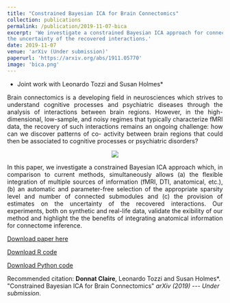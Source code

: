 ```yaml
---
title: "Constrained Bayesian ICA for Brain Connectomics"
collection: publications
permalink: /publication/2019-11-07-bica
excerpt: 'We investigate a constrained Bayesian ICA approach for connectome subnetwork discovery. In comparison to current methods, simultaneously allows (a) the flexible integration of multiple sources of information (fMRI, DTI, anatomical, etc.), (b) an automatic and parameter-free selection of the appropriate sparsity level and number of connected submodules and (c) the provision of estimates on
the uncertainty of the recovered interactions.'
date: 2019-11-07
venue: 'arXiv (Under submission)'
paperurl: 'https://arxiv.org/abs/1911.05770'
image: 'bica.png'
---
```

* Joint work with Leonardo Tozzi and Susan Holmes*


<p><div style="text-align: justify"> 
Brain connectomics is a developing field in neurosciences which strives to
understand cognitive processes and psychiatric diseases through the analysis of
interactions between brain regions. However, in the high-dimensional, low-sample,
and noisy regimes that typically characterize fMRI data, the recovery of such
interactions remains an ongoing challenge: how can we discover patterns of co-
activity between brain regions that could then be associated to cognitive processes
or psychiatric disorders?
</div></p>


<p align="center">
<img src="http://donnate.github.io/images/bica.png" />
</p>

<p><div style="text-align: justify"> 
In this paper, we investigate a constrained Bayesian ICA
approach which, in comparison to current methods, simultaneously allows (a) the flexible integration of multiple sources of information (fMRI, DTI, anatomical,
etc.), (b) an automatic and parameter-free selection of the appropriate sparsity
level and number of connected submodules and (c) the provision of estimates on
the uncertainty of the recovered interactions. Our experiments, both on synthetic
and real-life data, validate the 
exibility of our method and highlight the the benefits of integrating anatomical information for connectome inference.
</div></p>

[Download paper here](https://arxiv.org/abs/1911.05770)

[Download R code](https://github.com/donnate/ConstrainedBayesianICA)

[Download Python code](https://github.com/donnate/ConstrainedICA)

Recommended citation: __Donnat Claire__, Leonardo Tozzi and Susan Holmes*. "Constrained Bayesian ICA for Brain Connectomics" <i>arXiv (2019) --- Under submission</i>.
